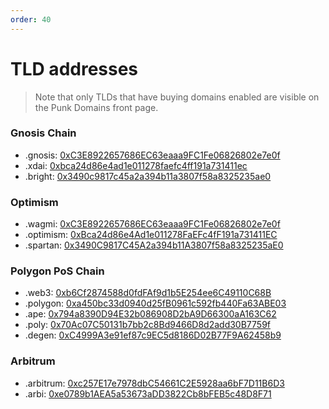 ```yaml
---
order: 40
---
```


# TLD addresses

> Note that only TLDs that have buying domains enabled are visible on the Punk Domains front page.

### Gnosis Chain

- .gnosis: [0xC3E8922657686EC63eaaa9FC1Fe06826802e7e0f](https://blockscout.com/xdai/mainnet/address/0xC3E8922657686EC63eaaa9FC1Fe06826802e7e0f)
- .xdai: [0xbca24d86e4ad1e011278faefc4ff191a731411ec](https://blockscout.com/xdai/mainnet/address/0xbca24d86e4ad1e011278faefc4ff191a731411ec)
- .bright: [0x3490c9817c45a2a394b11a3807f58a8325235ae0](https://blockscout.com/xdai/mainnet/address/0x3490c9817c45a2a394b11a3807f58a8325235ae0)

### Optimism

- .wagmi: [0xC3E8922657686EC63eaaa9FC1Fe06826802e7e0f](https://optimistic.etherscan.io/address/0xC3E8922657686EC63eaaa9FC1Fe06826802e7e0f)
- .optimism: [0xBca24d86e4Ad1e011278FaEFc4fF191a731411EC](https://optimistic.etherscan.io/address/0xBca24d86e4Ad1e011278FaEFc4fF191a731411EC)
- .spartan: [0x3490C9817C45A2a394b11A3807f58a8325235aE0](https://optimistic.etherscan.io/address/0x3490C9817C45A2a394b11A3807f58a8325235aE0)

### Polygon PoS Chain

- .web3: [0xb6Cf2874588d0fdFAf9d1b5E254ee6C49110C68B](https://polygonscan.com/address/0xb6Cf2874588d0fdFAf9d1b5E254ee6C49110C68B)
- .polygon: [0xa450bc33d0940d25fB0961c592fb440Fa63ABE03](https://polygonscan.com/address/0xa450bc33d0940d25fB0961c592fb440Fa63ABE03)
- .ape: [0x794a8390D94E32b086908D2bA9D66300aA163C62](https://polygonscan.com/address/0x794a8390D94E32b086908D2bA9D66300aA163C62)
- .poly: [0x70Ac07C50131b7bb2c8Bd9466D8d2add30B7759f](https://polygonscan.com/address/0x70Ac07C50131b7bb2c8Bd9466D8d2add30B7759f)
- .degen: [0xC4999A3e91ef87c9EC5d8186D02B77F9A62458b9](https://polygonscan.com/address/0xC4999A3e91ef87c9EC5d8186D02B77F9A62458b9)

### Arbitrum

- .arbitrum: [0xc257E17e7978dbC54661C2E5928aa6bF7D11B6D3](https://arbiscan.io/address/0xc257E17e7978dbC54661C2E5928aa6bF7D11B6D3)
- .arbi: [0xe0789b1AEA5a53673aDD3822Cb8bFEB5c48D8F71](https://arbiscan.io/address/0xe0789b1AEA5a53673aDD3822Cb8bFEB5c48D8F71)
